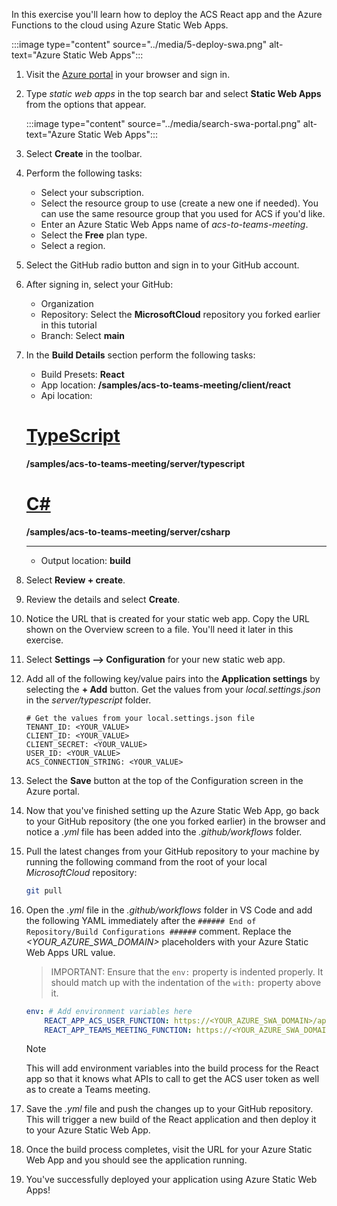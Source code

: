 <!-- markdownlint-disable MD041 -->

In this exercise you'll learn how to deploy the ACS React app and the Azure Functions to the cloud using Azure Static Web Apps.

:::image type="content" source="../media/5-deploy-swa.png" alt-text="Azure Static Web Apps":::

1. Visit the [Azure portal](https://portal.azure.com) in your browser and sign in.

1. Type *static web apps* in the top search bar and select **Static Web Apps** from the options that appear.

    :::image type="content" source="../media/search-swa-portal.png" alt-text="Azure Static Web Apps":::

1. Select **Create** in the toolbar.

1. Perform the following tasks:
    - Select your subscription.
    - Select the resource group to use (create a new one if needed). You can use the same resource group that you used for ACS if you'd like.
    - Enter an Azure Static Web Apps name of *acs-to-teams-meeting*.
    - Select the **Free** plan type.
    - Select a region.

1. Select the GitHub radio button and sign in to your GitHub account.

1. After signing in, select your GitHub:
    - Organization
    - Repository: Select the **MicrosoftCloud** repository you forked earlier in this tutorial
    - Branch: Select **main**

1. In the **Build Details** section perform the following tasks:
    - Build Presets: **React**
    - App location: **/samples/acs-to-teams-meeting/client/react**
    - Api location: 
    
    # [TypeScript](#tab/typescript)

    **/samples/acs-to-teams-meeting/server/typescript**

    # [C#](#tab/csharp)

    **/samples/acs-to-teams-meeting/server/csharp**

    ---
    
    - Output location: **build**

1. Select **Review + create**.

1. Review the details and select **Create**.

1. Notice the URL that is created for your static web app. Copy the URL shown on the Overview screen to a file. You'll need it later in this exercise.

1. Select **Settings --> Configuration** for your new static web app.

1. Add all of the following key/value pairs into the **Application settings** by selecting the **+ Add** button. Get the values from your *local.settings.json* in the *server/typescript* folder.

    ```text
    # Get the values from your local.settings.json file
    TENANT_ID: <YOUR_VALUE>
    CLIENT_ID: <YOUR_VALUE>
    CLIENT_SECRET: <YOUR_VALUE>
    USER_ID: <YOUR_VALUE>
    ACS_CONNECTION_STRING: <YOUR_VALUE>
    ```

1. Select the **Save** button at the top of the Configuration screen in the Azure portal.

1. Now that you've finished setting up the Azure Static Web App, go back to your GitHub repository (the one you forked earlier) in the browser and notice a *.yml* file has been added into the *.github/workflows* folder. 

1. Pull the latest changes from your GitHub repository to your machine by running the following command from the root of your local *MicrosoftCloud* repository:

    ```bash
    git pull
    ```

1. Open the *.yml* file in the *.github/workflows* folder in VS Code and add the following YAML immediately after the `###### End of Repository/Build Configurations ######` comment. Replace the *<YOUR_AZURE_SWA_DOMAIN>* placeholders with your Azure Static Web Apps URL value. 

    > IMPORTANT: Ensure that the `env:` property is indented properly. It should match up with the indentation of the `with:` property above it.

    ```yaml
    env: # Add environment variables here
        REACT_APP_ACS_USER_FUNCTION: https://<YOUR_AZURE_SWA_DOMAIN>/api/httpTriggerAcsToken
        REACT_APP_TEAMS_MEETING_FUNCTION: https://<YOUR_AZURE_SWA_DOMAIN>/api/httpTriggerTeamsUrl
    ```

    > [!NOTE]
    > This will add environment variables into the build process for the React app so that it knows what APIs to call to get the ACS user token as well as to create a Teams meeting.

1. Save the *.yml* file and push the changes up to your GitHub repository. This will trigger a new build of the React application and then deploy it to your Azure Static Web App. 

1. Once the build process completes, visit the URL for your Azure Static Web App and you should see the application running.

1. You've successfully deployed your application using Azure Static Web Apps!
